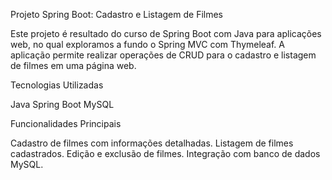 Projeto Spring Boot: Cadastro e Listagem de Filmes

Este projeto é resultado do curso de Spring Boot com Java para aplicações web, 
no qual exploramos a fundo o Spring MVC com Thymeleaf. 
A aplicação permite realizar operações de CRUD para o cadastro e listagem de filmes em uma página web.

Tecnologias Utilizadas

Java
Spring Boot
MySQL

Funcionalidades Principais

Cadastro de filmes com informações detalhadas.
Listagem de filmes cadastrados.
Edição e exclusão de filmes.
Integração com banco de dados MySQL.
